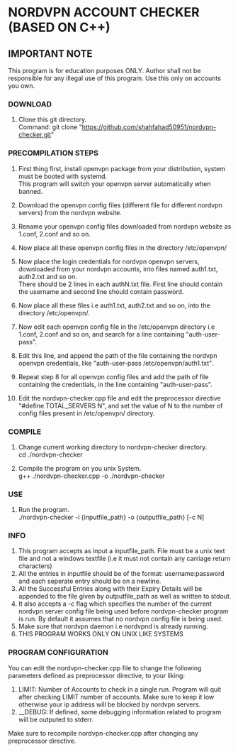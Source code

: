 # NORDVPN ACCOUNT CHECKER (BASED ON C++) #

## IMPORTANT NOTE ##
This program is for education purposes ONLY.
Author shall not be responsible for any illegal use of this program.
Use this only on accounts you own.



### DOWNLOAD ###
1. Clone this git directory.\
	Command: git clone "https://github.com/shahfahad50951/nordvpn-checker.git"



### PRECOMPILATION STEPS ###
1. First thing first, install openvpn package from your distribution, system must be booted with systemd.\
	This program will switch your openvpn server automatically when banned.
2. Download the openvpn config files (different file for different nordvpn servers) from the nordvpn website.  
3. Rename your openvpn config files downloaded from nordvpn website as 1.conf, 2.conf and so on.
4. Now place all these openvpn config files in the directory /etc/openvpn/
5. Now place the login credentials for nordvpn openvpn servers, downloaded from your nordvpn accounts, into files named auth1.txt, auth2.txt and so on.\
	There should be 2 lines in each authN.txt file. First line should contain the username and second line should contain password.
6. Now place all these files i.e auth1.txt, auth2.txt and so on, into the directory /etc/openvpn/.
7. Now edit each openvpn config file in the /etc/openvpn directory i.e 1.conf, 2.conf and so on, and search for a line containing "auth-user-pass".
8. Edit this line, and append the path of the file containing the nordvpn openvpn credentials, like "auth-user-pass /etc/openvpn/auth1.txt".
9. Repeat step 8 for all openvpn config files and add the path of file containing the credentials, in the line containing "auth-user-pass".


1. Edit the nordvpn-checker.cpp file and edit the preprocessor directive "#define TOTAL_SERVERS N", and set the value of N to the number of config files present in /etc/openvpn/ directory.


### COMPILE ###
1. Change current working directory to nordvpn-checker directory.\
	cd ./nordvpn-checker

2. Compile the program on you unix System.\
	g++ ./nordvpn-checker.cpp -o ./nordvpn-checker


### USE ###
1. Run the program.\
	./nordvpn-checker -i {inputfile_path} -o {outputfile_path} [-c N]


### INFO ###
1. This program accepts as input a inputfile_path. File must be a unix text file and not a windows textfile (i.e it must not contain any carriage return characters)
2. All the entries in inputfile should be of the format: username:password and each seperate entry should be on a newline.
3. All the Successful Entries along with their Expiry Details will be appended to the file given by outputfile_path as well as written to stdout.
4. It also accepts a -c flag which specifies the number of the current nordvpn server config file being used before nordvpn-checker program is run. By default it assumes that no nordvpn config file is being used.
5. Make sure that nordvpn daemon i.e nordvpnd is already running.
6. THIS PROGRAM WORKS ONLY ON UNIX LIKE SYSTEMS


### PROGRAM CONFIGURATION ###
You can edit the nordvpn-checker.cpp file to change the following parameters defined as preprocessor directive, to your liking:
1. LIMIT: Number of Accounts to check in a single run. Program will quit after checking LIMIT number of accounts. Make sure to keep it low otherwise your ip address will be blocked by nordvpn servers.
2. __DEBUG: If defined, some debugging information related to program will be outputed to stderr.

Make sure to recompile nordvpn-checker.cpp after changing any preprocessor directive.

